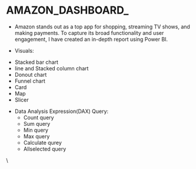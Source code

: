 # AMAZON_DASHBOARD_
- Amazon stands out as a top app for shopping, streaming TV shows, and making payments. To capture its broad functionality and user engagement, I have created an in-depth report using Power BI.
  
*  Visuals:
  - Stacked bar chart
  - line and Stacked column chart
  - Donout chart
  - Funnel chart
  - Card
  - Map
  - Slicer


* Data Analysis Expression(DAX) Query:
  -  Count query
  -  Sum query
  -  Min query
  -  Max query
  -  Calculate qurey 
  -  Allselected  query




\
